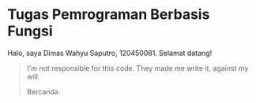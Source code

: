 # Tugas Pemrograman Berbasis Fungsi

Halo, saya Dimas Wahyu Saputro, 120450081. Selamat datang!



> I'm not responsible for this code. They made me write it, against my will.
> 
> Bercanda.
